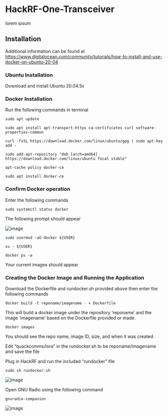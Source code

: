 # HackRF-One-Transceiver
lorem ipsum
## Installation ##
Additional information can be found at https://www.digitalocean.com/community/tutorials/how-to-install-and-use-docker-on-ubuntu-20-04

### Ubuntu Installation ###
Download and install Ubuntu 20.04.5x
  
### Docker Installation ###
Run the following commands in terminal
```
sudo apt update
```
```
sudo apt install apt-transport-https ca-certificates curl software-properties-common
```
```
curl -fsSL https://download.docker.com/linux/ubuntu/gpg | sudo apt-key add -
```
```
sudo add-apt-repository "deb [arch=amd64] https://download.docker.com/linux/ubuntu focal stable"
```
```
apt-cache policy docker-ce
```
```
sudo apt install docker-ce
```
### Confirm Docker operation ###
Enter the following commands
```
sudo systemctl status docker
```
The following prompt should appear

![image](https://user-images.githubusercontent.com/124105630/222870148-08052684-3ffc-4ed8-bdfa-948d8738e315.png)

```
sudo usermod -aG docker ${USER}
```
```
su - ${USER}
```
```
docker ps -a
```
Your current images should appear

### Creating the Docker Image and Running the Application ###
Download the Dockerfile and rundocker.sh provided above then enter the following commands 

```
docker build -t reponame/imagename - < Dockerfile
```
This will build a docker image under the repository ‘reponame’ and the image ‘imagename’ based on the Dockerfile provided or made.
```
docker images
```
You should see the repo name, image ID, size, and when it was created.

Edit “quackcomms/lora” in the rundocker.sh to be reponame/imagename and save the file

Plug in HackRF and run the included “rundocker” file
```
sudo sh rundocker.sh
```
![image](https://user-images.githubusercontent.com/124105630/222871209-256528bf-e36b-43f0-902e-66a503e179e7.png)

Open GNU Radio using the following command
```
gnuradio-companion
```
![image](https://user-images.githubusercontent.com/124105630/222871651-82c2cb24-f74f-48a9-8f57-c2f37530c327.png)






